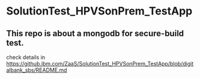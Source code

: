 # SolutionTest_HPVSonPrem_TestApp

## This repo is about a mongodb for secure-build test. 

check details in https://github.ibm.com/ZaaS/SolutionTest_HPVSonPrem_TestApp/blob/digitalbank_sbs/README.md
